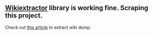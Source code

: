## [Wikiextractor](https://github.com/attardi/wikiextractor) library is working fine. Scraping this project.

Check out [this article](https://towardsdatascience.com/pre-processing-a-wikipedia-dump-for-nlp-model-training-a-write-up-3b9176fdf67) to extract wiki dump.
<!-- 
<h2 align="center">Wikipedia corpus</h2>
<p align="center">
<a href="https://github.com/psf/black"><img alt="Code style: black" src="https://img.shields.io/badge/code%20style-black-000000.svg"></a>
</p>

# Odia wikipedia monolingual corpus extraction
Different types of Odia language data with their sources.  
Currently the Odia wikipedia monolingual corpus collection script is in progress.  This script once completed will be used as a template to collect corpus from many other Odia sources.
**Warning**: `The code is on an intermediate state and not working.`

#### Command to run the script
Go inside the data folder and run the following command:
```
 python ../scripts/wikipedia/wikipedia_article_extractor.py 
```

## Acknowledgements
- [Gaurav Arora](https://github.com/goru001/nlp-for-odia) for Wikipedia scraping algorithm
- [Adnan Siddiqi](https://towardsdatascience.com/5-strategies-to-write-unblock-able-web-scrapers-in-python-5e40c147bdaf) for headers of data scraping
-->
